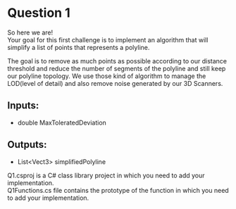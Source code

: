 # Question 1
So here we are! \
Your goal for this first challenge is to implement an algorithm that will simplify a list of points that represents a polyline.

The goal is to remove as much points as possible according to our distance threshold and reduce the number of segments of the polyline and still keep our polyline topology.  We use those kind of algorithm to manage the LOD(level of detail) and also remove noise generated by our 3D Scanners.

## Inputs:
- double MaxToleratedDeviation

## Outputs:
- List\<Vect3> simplifiedPolyline

Q1.csproj is a C# class library project in which you need to add your implementation.\
Q1Functions.cs file contains the prototype of the function in which you need to add your implementation.

